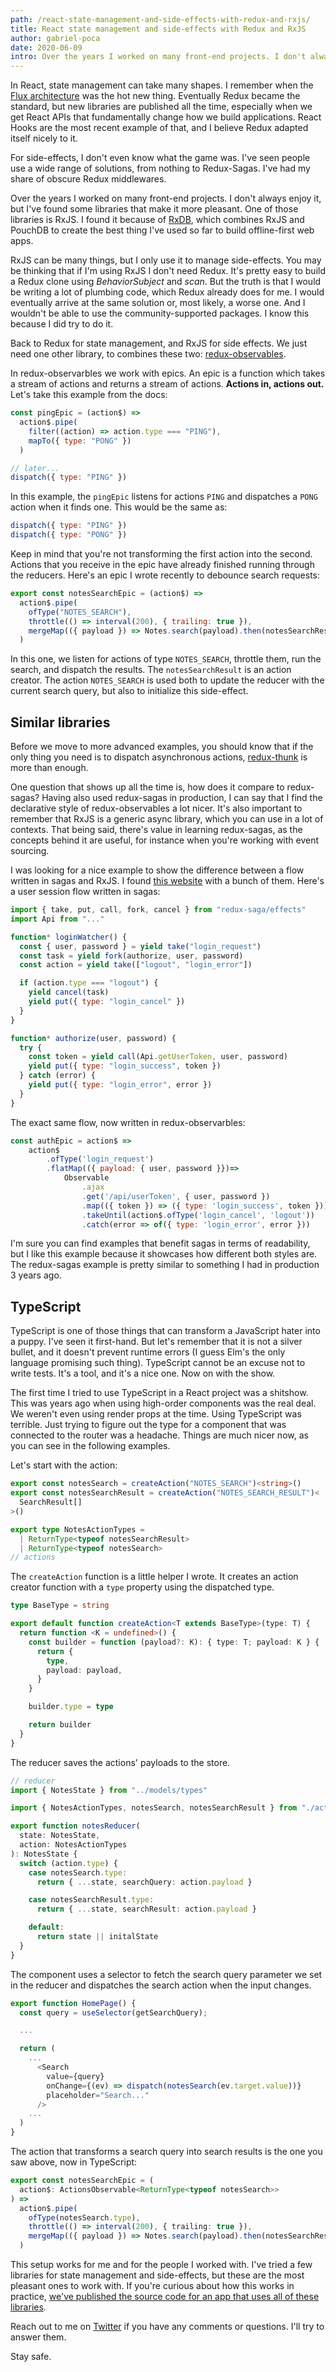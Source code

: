 ```yaml
---
path: /react-state-management-and-side-effects-with-redux-and-rxjs/
title: React state management and side-effects with Redux and RxJS
author: gabriel-poca
date: 2020-06-09
intro: Over the years I worked on many front-end projects. I don't always enjoy it, but I've found some libraries that make it more pleasant. One of those libraries is RxJS.
---
```


In React, state management can take many shapes. I remember when the [Flux architecture](https://facebook.github.io/flux/) was the hot new thing. Eventually Redux became the standard, but new libraries are published all the time, especially when we get React APIs that fundamentally change how we build applications. React Hooks are the most recent example of that, and I believe Redux adapted itself nicely to it.

For side-effects, I don't even know what the game was. I've seen people use a wide range of solutions, from nothing to Redux-Sagas. I've had my share of obscure Redux middlewares.

Over the years I worked on many front-end projects. I don't always enjoy it, but I've found some libraries that make it more pleasant. One of those libraries is RxJS. I found it because of [RxDB](https://rxdb.info/), which combines RxJS and PouchDB to create the best thing I've used so far to build offline-first web apps.

RxJS can be many things, but I only use it to manage side-effects. You may be thinking that if I'm using RxJS I don't need Redux. It's pretty easy to build a Redux clone using _BehaviorSubject_ and _scan_. But the truth is that I would be writing a lot of plumbing code, which Redux already does for me. I would eventually arrive at the same solution or, most likely, a worse one. And I wouldn't be able to use the community-supported packages. I know this because I did try to do it.

Back to Redux for state management, and RxJS for side effects. We just need one other library, to combines these two: [redux-observables](https://redux-observable.js.org/).

In redux-observarbles we work with epics. An epic is a function which takes a stream of actions and returns a stream of actions. **Actions in, actions out.** Let's take this example from the docs:

```js
const pingEpic = (action$) =>
  action$.pipe(
    filter((action) => action.type === "PING"),
    mapTo({ type: "PONG" })
  )

// later...
dispatch({ type: "PING" })
```

In this example, the `pingEpic` listens for actions `PING` and dispatches a `PONG` action when it finds one. This would be the same as:

```js
dispatch({ type: "PING" })
dispatch({ type: "PONG" })
```

Keep in mind that you're not transforming the first action into the second. Actions that you receive in the epic have already finished running through the reducers. Here's an epic I wrote recently to debounce search requests:

```js
export const notesSearchEpic = (action$) =>
  action$.pipe(
    ofType("NOTES_SEARCH"),
    throttle(() => interval(200), { trailing: true }),
    mergeMap(({ payload }) => Notes.search(payload).then(notesSearchResult))
  )
```

In this one, we listen for actions of type `NOTES_SEARCH`, throttle them, run the search, and dispatch the results. The `notesSearchResult` is an action creator. The action `NOTES_SEARCH` is used both to update the reducer with the current search query, but also to initialize this side-effect.

## Similar libraries

Before we move to more advanced examples, you should know that if the only thing you need is to dispatch asynchronous actions, [redux-thunk](https://github.com/reduxjs/redux-thunk) is more than enough.

One question that shows up all the time is, how does it compare to redux-sagas? Having also used redux-sagas in production, I can say that I find the declarative style of redux-observables a lot nicer. It's also important to remember that RxJS is a generic async library, which you can use in a lot of contexts. That being said, there's value in learning redux-sagas, as the concepts behind it are useful, for instance when you're working with event sourcing.

I was looking for a nice example to show the difference between a flow written in sagas and RxJS. I found [this website](https://hackmd.io/@2qVnJRlJRHCk20dvVxsySA/H1xLHUQ8e?type=view) with a bunch of them. Here's a user session flow written in sagas:

```js
import { take, put, call, fork, cancel } from "redux-saga/effects"
import Api from "..."

function* loginWatcher() {
  const { user, password } = yield take("login_request")
  const task = yield fork(authorize, user, password)
  const action = yield take(["logout", "login_error"])

  if (action.type === "logout") {
    yield cancel(task)
    yield put({ type: "login_cancel" })
  }
}

function* authorize(user, password) {
  try {
    const token = yield call(Api.getUserToken, user, password)
    yield put({ type: "login_success", token })
  } catch (error) {
    yield put({ type: "login_error", error })
  }
}
```

The exact same flow, now written in redux-observarbles:

```js
const authEpic = action$ =>
    action$
        .ofType('login_request')
        .flatMap(({ payload: { user, password }})=>
            Observable
                .ajax
                .get('/api/userToken', { user, password })
                .map(({ token }) => ({ type: 'login_success', token }))
                .takeUntil(action$.ofType('login_cancel', 'logout'))
                .catch(error => of({ type: 'login_error', error }))
```

I'm sure you can find examples that benefit sagas in terms of readability, but I like this example because it showcases how different both styles are. The redux-sagas example is pretty similar to something I had in production 3 years ago.

## TypeScript

TypeScript is one of those things that can transform a JavaScript hater into a puppy. I've seen it first-hand. But let's remember that it is not a silver bullet, and it doesn't prevent runtime errors (I guess Elm's the only language promising such thing). TypeScript cannot be an excuse not to write tests. It's a tool, and it's a nice one. Now on with the show.

The first time I tried to use TypeScript in a React project was a shitshow. This was years ago when using high-order components was the real deal. We weren't even using render props at the time. Using TypeScript was terrible. Just trying to figure out the type for a component that was connected to the router was a headache. Things are much nicer now, as you can see in the following examples.

Let's start with the action:

```ts
export const notesSearch = createAction("NOTES_SEARCH")<string>()
export const notesSearchResult = createAction("NOTES_SEARCH_RESULT")<
  SearchResult[]
>()

export type NotesActionTypes =
  | ReturnType<typeof notesSearchResult>
  | ReturnType<typeof notesSearch>
// actions
```

The `createAction` function is a little helper I wrote. It creates an action creator function with a `type` property using the dispatched type.

```ts
type BaseType = string

export default function createAction<T extends BaseType>(type: T) {
  return function <K = undefined>() {
    const builder = function (payload?: K): { type: T; payload: K } {
      return {
        type,
        payload: payload,
      }
    }

    builder.type = type

    return builder
  }
}
```

The reducer saves the actions' payloads to the store.

```ts
// reducer
import { NotesState } from "../models/types"

import { NotesActionTypes, notesSearch, notesSearchResult } from "./actions"

export function notesReducer(
  state: NotesState,
  action: NotesActionTypes
): NotesState {
  switch (action.type) {
    case notesSearch.type:
      return { ...state, searchQuery: action.payload }

    case notesSearchResult.type:
      return { ...state, searchResult: action.payload }

    default:
      return state || initalState
  }
}
```

The component uses a selector to fetch the search query parameter we set in the reducer and dispatches the search action when the input changes.

```ts
export function HomePage() {
  const query = useSelector(getSearchQuery);

  ...

  return (
    ...
      <Search
        value={query}
        onChange={(ev) => dispatch(notesSearch(ev.target.value))}
        placeholder="Search..."
      />
    ...
  )
}
```

The action that transforms a search query into search results is the one you saw above, now in TypeScript:

```ts
export const notesSearchEpic = (
  action$: ActionsObservable<ReturnType<typeof notesSearch>>
) =>
  action$.pipe(
    ofType(notesSearch.type),
    throttle(() => interval(200), { trailing: true }),
    mergeMap(({ payload }) => Notes.search(payload).then(notesSearchResult))
  )
```

This setup works for me and for the people I worked with. I've tried a few libraries for state management and side-effects, but these are the most pleasant ones to work with. If you're curious about how this works in practice, [we've published the source code for an app that uses all of these libraries](https://github.com/subvisual/notedown).

Reach out to me on [Twitter](https://twitter.com/gabrielgpoca) if you have any comments or questions. I'll try to answer them.

Stay safe.
